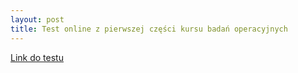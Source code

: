 ```yaml
---
layout: post
title: Test online z pierwszej części kursu badań operacyjnych
---
```


[Link do testu](https://www.testportal.pl/test.html?t=ywESTZHFFxDW)
